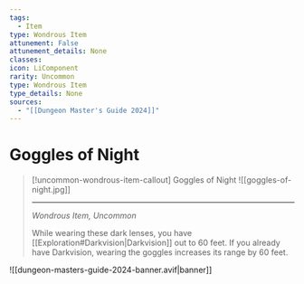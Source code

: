 ```yaml
---
tags:
  - Item
type: Wondrous Item
attunement: False
attunement_details: None
classes:
icon: LiComponent
rarity: Uncommon
type: Wondrous Item
type_details: None
sources: 
  - "[[Dungeon Master's Guide 2024]]"
---
```

# Goggles of Night
>[!uncommon-wondrous-item-callout] Goggles of Night
>![[goggles-of-night.jpg]]
>
>---
>_Wondrous Item, Uncommon_
>
>While wearing these dark lenses, you have [[Exploration#Darkvision\|Darkvision]] out to 60 feet. If you already have Darkvision, wearing the goggles increases its range by 60 feet.
>
>


![[dungeon-masters-guide-2024-banner.avif|banner]]